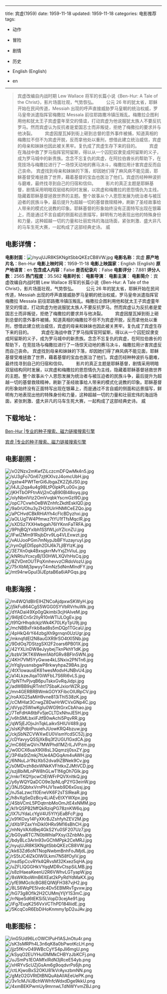 
---
title: 宾虚(1959)
date: 1959-11-18
updated: 1959-11-18
categories: 电影推荐
tags:
- 动作
- 冒险
- 剧情
- 历史

- English (English)
- en
---


> 宾虚改编自内战时期 Lew Wallace 将军的长篇小说《Ben-Hur: A Tale of the Christ》，影片场面壮观，气势恢弘。 　　公元 26 年的犹太省，耶稣开始在民间传道，Messiah 出现的呼声直接威胁罗马皇朝的统治权威，罗马皇帝派遣指挥官梅撒拉 Messala 前往耶路撒冷镇压叛乱。梅撒拉企图利用他和犹太王子宾虚童年至交的情谊，打动宾虚为他说服犹太族人不要反抗罗马。然而宾虚认为反抗者是爱国志士而非叛徒，拒绝了梅撒拉的要求并与他决裂。 　　宾虚因屋瓦掉到街上砸到总督的意外事件被捕，知道真相的梅撒拉不但不为宾虚开脱，反而拿他处以重刑，想借此建立统治威信，宾虚的母亲和妹妹也因此被关黑牢。复仇成了宾虚生存下来的目的。 　　宾虚在海战中救了罗马指挥官阿留斯，得以从一个囚犯奴隶变成阿留斯的义子，成为罗马城中的新贵族。念念不忘复仇的宾虚，在阿拉伯酋长的帮助下，在竞技场与梅撒拉进行了一场惊天动地的赛马决斗，梅撒拉用计害宾虚反而自己丧命。 宾虚找到母亲和妹妹的下落，却因她们得了麻风病不能见面，耶稣基督受难拯救了世界，藉着基督的宝血也医治了他们。宾虚历经种种波折与磨难，最终找寻到自己的归宿和信仰。 　　影片的真正主题是耶稣基督，剧情采用明暗双层结构同时发展，以宾虚和梅撒拉的恩怨情仇为主线，隐藏着耶稣基督拯救世界的主题。整个故事从个人恩怨发展为统治者与被压迫者的民族斗争，最后提升为超越一切的基督救赎精神，刷新了圣经故事给人带来的模式化说教的印象。耶稣基督的形象始终没有正面特写出现在银幕上，而是通过不言自威的侧面和远景描写，鲜明有力地表现出他的特殊身份和力量，这种超越一切的力量和壮丽宏伟的海战场面，紧张刺激、盛大非凡的马车生死大赛，一起构成了这部经典史诗。  威

## **电影详情**：

**电影封面**：<img src="https://image.tmdb.org/t/p/w200/nyujUJR8KSKNgitSbbQKEzCB8VW.jpg" alt="/nyujUJR8KSKNgitSbbQKEzCB8VW.jpg" title="/nyujUJR8KSKNgitSbbQKEzCB8VW.jpg">
**电影名称**：宾虚
**原产地片名**：Ben-Hur
**电影上映时间**：1959-11-18
**电影上映国家**：English (English)
**原产地语言**：en
**包含成人内容**：False
**是否纪录片**：False
**电影评分**：7.881
**评分人数**：2565
**热门程度**：35.562
**电影时长**：
**电影导演**：
**电影主演**：
**电影简介**：宾虚改编自内战时期 Lew Wallace 将军的长篇小说《Ben-Hur: A Tale of the Christ》，影片场面壮观，气势恢弘。 　　公元 26 年的犹太省，耶稣开始在民间传道，Messiah 出现的呼声直接威胁罗马皇朝的统治权威，罗马皇帝派遣指挥官梅撒拉 Messala 前往耶路撒冷镇压叛乱。梅撒拉企图利用他和犹太王子宾虚童年至交的情谊，打动宾虚为他说服犹太族人不要反抗罗马。然而宾虚认为反抗者是爱国志士而非叛徒，拒绝了梅撒拉的要求并与他决裂。 　　宾虚因屋瓦掉到街上砸到总督的意外事件被捕，知道真相的梅撒拉不但不为宾虚开脱，反而拿他处以重刑，想借此建立统治威信，宾虚的母亲和妹妹也因此被关黑牢。复仇成了宾虚生存下来的目的。 　　宾虚在海战中救了罗马指挥官阿留斯，得以从一个囚犯奴隶变成阿留斯的义子，成为罗马城中的新贵族。念念不忘复仇的宾虚，在阿拉伯酋长的帮助下，在竞技场与梅撒拉进行了一场惊天动地的赛马决斗，梅撒拉用计害宾虚反而自己丧命。 宾虚找到母亲和妹妹的下落，却因她们得了麻风病不能见面，耶稣基督受难拯救了世界，藉着基督的宝血也医治了他们。宾虚历经种种波折与磨难，最终找寻到自己的归宿和信仰。 　　影片的真正主题是耶稣基督，剧情采用明暗双层结构同时发展，以宾虚和梅撒拉的恩怨情仇为主线，隐藏着耶稣基督拯救世界的主题。整个故事从个人恩怨发展为统治者与被压迫者的民族斗争，最后提升为超越一切的基督救赎精神，刷新了圣经故事给人带来的模式化说教的印象。耶稣基督的形象始终没有正面特写出现在银幕上，而是通过不言自威的侧面和远景描写，鲜明有力地表现出他的特殊身份和力量，这种超越一切的力量和壮丽宏伟的海战场面，紧张刺激、盛大非凡的马车生死大赛，一起构成了这部经典史诗。  威

## **下载地址**：
[Ben-Hur |专业的种子搜索、磁力链接搜索引擎](https://movie.amd794.com:2083/?search=Ben-Hur&ordering=&mode=match_phrase&page_size=10&page=1)

[宾虚 |专业的种子搜索、磁力链接搜索引擎](https://movie.amd794.com:2083/?search=%E5%AE%BE%E8%99%9A&ordering=&mode=match_phrase&page_size=10&page=1)
 

## **电影剧照**：
<img src="https://image.tmdb.org/t/p/original/xO2Nzx2mKwfZiLczcmDFQwMk4n5.jpg" alt="/xO2Nzx2mKwfZiLczcmDFQwMk4n5.jpg" title="/xO2Nzx2mKwfZiLczcmDFQwMk4n5.jpg"><img src="https://image.tmdb.org/t/p/original/sU3gFo7Gn67zjtKXIvzJ4omcUbH.jpg" alt="/sU3gFo7Gn67zjtKXIvzJ4omcUbH.jpg" title="/sU3gFo7Gn67zjtKXIvzJ4omcUbH.jpg"><img src="https://image.tmdb.org/t/p/original/gstw4PWfTerGi6JbgaZK2Zj6JS0.jpg" alt="/gstw4PWfTerGi6JbgaZK2Zj6JS0.jpg" title="/gstw4PWfTerGi6JbgaZK2Zj6JS0.jpg"><img src="https://image.tmdb.org/t/p/original/l4JLj2qa4u4g98LtP0ipkPLu0Gv.jpg" alt="/l4JLj2qa4u4g98LtP0ipkPLu0Gv.jpg" title="/l4JLj2qa4u4g98LtP0ipkPLu0Gv.jpg"><img src="https://image.tmdb.org/t/p/original/jKHTbOPFtnAVj2nCqB90BI48oyq.jpg" alt="/jKHTbOPFtnAVj2nCqB90BI48oyq.jpg" title="/jKHTbOPFtnAVj2nCqB90BI48oyq.jpg"><img src="https://image.tmdb.org/t/p/original/olyNbnlVtz2OmVvqbkYscmGzI9D.jpg" alt="/olyNbnlVtz2OmVvqbkYscmGzI9D.jpg" title="/olyNbnlVtz2OmVvqbkYscmGzI9D.jpg"><img src="https://image.tmdb.org/t/p/original/opC7CvwhOeBWZnhfcZkdtEskIQD.jpg" alt="/opC7CvwhOeBWZnhfcZkdtEskIQD.jpg" title="/opC7CvwhOeBWZnhfcZkdtEskIQD.jpg"><img src="https://image.tmdb.org/t/p/original/9a0rUOhu3yZH20UirHNMlCeEZQo.jpg" alt="/9a0rUOhu3yZH20UirHNMlCeEZQo.jpg" title="/9a0rUOhu3yZH20UirHNMlCeEZQo.jpg"><img src="https://image.tmdb.org/t/p/original/aPCHvdCBkRHiAYh4cFlcBDyzhxi.jpg" alt="/aPCHvdCBkRHiAYh4cFlcBDyzhxi.jpg" title="/aPCHvdCBkRHiAYh4cFlcBDyzhxi.jpg"><img src="https://image.tmdb.org/t/p/original/aOLUgTW4Pfmwz7tYU1fTfsMqcIR.jpg" alt="/aOLUgTW4Pfmwz7tYU1fTfsMqcIR.jpg" title="/aOLUgTW4Pfmwz7tYU1fTfsMqcIR.jpg"><img src="https://image.tmdb.org/t/p/original/sXDSz7XXHwbgah76IYKnnFaTRFA.jpg" alt="/sXDSz7XXHwbgah76IYKnnFaTRFA.jpg" title="/sXDSz7XXHwbgah76IYKnnFaTRFA.jpg"><img src="https://image.tmdb.org/t/p/original/9PhjBQjYxIbh1SSfWLjoYZIcnZU.jpg" alt="/9PhjBQjYxIbh1SSfWLjoYZIcnZU.jpg" title="/9PhjBQjYxIbh1SSfWLjoYZIcnZU.jpg"><img src="https://image.tmdb.org/t/p/original/lFwlZMm91RsjbDrv9Lq4VLExwzt.jpg" alt="/lFwlZMm91RsjbDrv9Lq4VLExwzt.jpg" title="/lFwlZMm91RsjbDrv9Lq4VLExwzt.jpg"><img src="https://image.tmdb.org/t/p/original/vAUJooPGm7mNypJbBFYuzayruyI.jpg" alt="/vAUJooPGm7mNypJbBFYuzayruyI.jpg" title="/vAUJooPGm7mNypJbBFYuzayruyI.jpg"><img src="https://image.tmdb.org/t/p/original/rynOgEDl5pph2DIJ6k7LjIBYlzK.jpg" alt="/rynOgEDl5pph2DIJ6k7LjIBYlzK.jpg" title="/rynOgEDl5pph2DIJ6k7LjIBYlzK.jpg"><img src="https://image.tmdb.org/t/p/original/3E7Xn0qk4BxsgkrrMvYxjZhViuL.jpg" alt="/3E7Xn0qk4BxsgkrrMvYxjZhViuL.jpg" title="/3E7Xn0qk4BxsgkrrMvYxjZhViuL.jpg"><img src="https://image.tmdb.org/t/p/original/kNRtiuYcxcyBj130HWLXQVhHsCq.jpg" alt="/kNRtiuYcxcyBj130HWLXQVhHsCq.jpg" title="/kNRtiuYcxcyBj130HWLXQVhHsCq.jpg"><img src="https://image.tmdb.org/t/p/original/8ZVDntOUTPqXmhevvzClRdoVozU.jpg" alt="/8ZVDntOUTPqXmhevvzClRdoVozU.jpg" title="/8ZVDntOUTPqXmhevvzClRdoVozU.jpg"><img src="https://image.tmdb.org/t/p/original/75rXbMj3pwyyT4mNz5dNmMlndFY.jpg" alt="/75rXbMj3pwyyT4mNz5dNmMlndFY.jpg" title="/75rXbMj3pwyyT4mNz5dNmMlndFY.jpg"><img src="https://image.tmdb.org/t/p/original/mt94rwGpuI3IJEptaB6a6iAPGqs.jpg" alt="/mt94rwGpuI3IJEptaB6a6iAPGqs.jpg" title="/mt94rwGpuI3IJEptaB6a6iAPGqs.jpg">

## **电影海报**：
<img src="https://image.tmdb.org/t/p/original/m4WQ1dBIrEIHZNCoAjdpxwSKWyH.jpg" alt="/m4WQ1dBIrEIHZNCoAjdpxwSKWyH.jpg" title="/m4WQ1dBIrEIHZNCoAjdpxwSKWyH.jpg"><img src="https://image.tmdb.org/t/p/original/j5kFu864CgS5WGG0SYVbRVrhuWk.jpg" alt="/j5kFu864CgS5WGG0SYVbRVrhuWk.jpg" title="/j5kFu864CgS5WGG0SYVbRVrhuWk.jpg"><img src="https://image.tmdb.org/t/p/original/dYADal49Xp0gQkimbi3cjHAIveM.jpg" alt="/dYADal49Xp0gQkimbi3cjHAIveM.jpg" title="/dYADal49Xp0gQkimbi3cjHAIveM.jpg"><img src="https://image.tmdb.org/t/p/original/9i6jtECn5r2llyR10nWTlJLOgEv.jpg" alt="/9i6jtECn5r2llyR10nWTlJLOgEv.jpg" title="/9i6jtECn5r2llyR10nWTlJLOgEv.jpg"><img src="https://image.tmdb.org/t/p/original/t91QrHhqdckjzWk4K70LKyTpU9j.jpg" alt="/t91QrHhqdckjzWk4K70LKyTpU9j.jpg" title="/t91QrHhqdckjzWk4K70LKyTpU9j.jpg"><img src="https://image.tmdb.org/t/p/original/mcNBBxFrikb8ad8s5mDQp1TGcaU.jpg" alt="/mcNBBxFrikb8ad8s5mDQp1TGcaU.jpg" title="/mcNBBxFrikb8ad8s5mDQp1TGcaU.jpg"><img src="https://image.tmdb.org/t/p/original/4pHkQ4rY44zbgXh9grnqn0UzUgr.jpg" alt="/4pHkQ4rY44zbgXh9grnqn0UzUgr.jpg" title="/4pHkQ4rY44zbgXh9grnqn0UzUgr.jpg"><img src="https://image.tmdb.org/t/p/original/mknqfdEl2N8auGXR9rSO4tXI5Nb.jpg" alt="/mknqfdEl2N8auGXR9rSO4tXI5Nb.jpg" title="/mknqfdEl2N8auGXR9rSO4tXI5Nb.jpg"><img src="https://image.tmdb.org/t/p/original/9DdOq7DStzgSXI2F2oars6PB01X.jpg" alt="/9DdOq7DStzgSXI2F2oars6PB01X.jpg" title="/9DdOq7DStzgSXI2F2oars6PB01X.jpg"><img src="https://image.tmdb.org/t/p/original/42YXLlnDW8eJyybejTknPkhY1dK.jpg" alt="/42YXLlnDW8eJyybejTknPkhY1dK.jpg" title="/42YXLlnDW8eJyybejTknPkhY1dK.jpg"><img src="https://image.tmdb.org/t/p/original/bzbV3KTK6Wem1AbfGRv8BFln5WN.jpg" alt="/bzbV3KTK6Wem1AbfGRv8BFln5WN.jpg" title="/bzbV3KTK6Wem1AbfGRv8BFln5WN.jpg"><img src="https://image.tmdb.org/t/p/original/4KH7VM5YyGwxe4kLSNxix2PNTn6.jpg" alt="/4KH7VM5YyGwxe4kLSNxix2PNTn6.jpg" title="/4KH7VM5YyGwxe4kLSNxix2PNTn6.jpg"><img src="https://image.tmdb.org/t/p/original/nYqjlyusnsbgwP8rkwyhpaZ9BAs.jpg" alt="/nYqjlyusnsbgwP8rkwyhpaZ9BAs.jpg" title="/nYqjlyusnsbgwP8rkwyhpaZ9BAs.jpg"><img src="https://image.tmdb.org/t/p/original/4tX1owausEK61wesModvHJNBvU4.jpg" alt="/4tX1owausEK61wesModvHJNBvU4.jpg" title="/4tX1owausEK61wesModvHJNBvU4.jpg"><img src="https://image.tmdb.org/t/p/original/a14LkzeJlqaT0iWFbL7S6Ri6vLS.jpg" alt="/a14LkzeJlqaT0iWFbL7S6Ri6vLS.jpg" title="/a14LkzeJlqaT0iWFbL7S6Ri6vLS.jpg"><img src="https://image.tmdb.org/t/p/original/1pNTfvPjvqB6puTskxGvRqJidpi.jpg" alt="/1pNTfvPjvqB6puTskxGvRqJidpi.jpg" title="/1pNTfvPjvqB6puTskxGvRqJidpi.jpg"><img src="https://image.tmdb.org/t/p/original/adWBB9sjRTnht17SbaKJxiorWZR.jpg" alt="/adWBB9sjRTnht17SbaKJxiorWZR.jpg" title="/adWBB9sjRTnht17SbaKJxiorWZR.jpg"><img src="https://image.tmdb.org/t/p/original/mn4GERBRBWmkGOYXFibcOlURpCV.jpg" alt="/mn4GERBRBWmkGOYXFibcOlURpCV.jpg" title="/mn4GERBRBWmkGOYXFibcOlURpCV.jpg"><img src="https://image.tmdb.org/t/p/original/roAXG25aMiH9vne813iThI538zK.jpg" alt="/roAXG25aMiH9vne813iThI538zK.jpg" title="/roAXG25aMiH9vne813iThI538zK.jpg"><img src="https://image.tmdb.org/t/p/original/cCMHlat3CrwgZ8DwHrWCVxGNp4C.jpg" alt="/cCMHlat3CrwgZ8DwHrWCVxGNp4C.jpg" title="/cCMHlat3CrwgZ8DwHrWCVxGNp4C.jpg"><img src="https://image.tmdb.org/t/p/original/dVyp25WlwKgIu0WG9tGrxCbAhao.jpg" alt="/dVyp25WlwKgIu0WG9tGrxCbAhao.jpg" title="/dVyp25WlwKgIu0WG9tGrxCbAhao.jpg"><img src="https://image.tmdb.org/t/p/original/7TeFdHA6tbFv5jeCLTDxNhvJE5H.jpg" alt="/7TeFdHA6tbFv5jeCLTDxNhvJE5H.jpg" title="/7TeFdHA6tbFv5jeCLTDxNhvJE5H.jpg"><img src="https://image.tmdb.org/t/p/original/v6hSMLbxiiFJtfB0wAchi5PqvRR.jpg" alt="/v6hSMLbxiiFJtfB0wAchi5PqvRR.jpg" title="/v6hSMLbxiiFJtfB0wAchi5PqvRR.jpg"><img src="https://image.tmdb.org/t/p/original/qW5jEJOjvJnTqkLaikvSHIUV489.jpg" alt="/qW5jEJOjvJnTqkLaikvSHIUV489.jpg" title="/qW5jEJOjvJnTqkLaikvSHIUV489.jpg"><img src="https://image.tmdb.org/t/p/original/sIsKjPdbtPouiehJUowKRQ4bzuw.jpg" alt="/sIsKjPdbtPouiehJUowKRQ4bzuw.jpg" title="/sIsKjPdbtPouiehJUowKRQ4bzuw.jpg"><img src="https://image.tmdb.org/t/p/original/ckjSbNZCVWXwEU0VismYcdSC52j.jpg" alt="/ckjSbNZCVWXwEU0VismYcdSC52j.jpg" title="/ckjSbNZCVWXwEU0VismYcdSC52j.jpg"><img src="https://image.tmdb.org/t/p/original/cDYavyyQSSjXkBq3f2UGU1GxdCA.jpg" alt="/cDYavyyQSSjXkBq3f2UGU1GxdCA.jpg" title="/cDYavyyQSSjXkBq3f2UGU1GxdCA.jpg"><img src="https://image.tmdb.org/t/p/original/mC66EwQVn7MWPhdI1MZrILJVPzm.jpg" alt="/mC66EwQVn7MWPhdI1MZrILJVPzm.jpg" title="/mC66EwQVn7MWPhdI1MZrILJVPzm.jpg"><img src="https://image.tmdb.org/t/p/original/w0DCX6uaX90I8sL3Qqmzij0sxZY.jpg" alt="/w0DCX6uaX90I8sL3Qqmzij0sxZY.jpg" title="/w0DCX6uaX90I8sL3Qqmzij0sxZY.jpg"><img src="https://image.tmdb.org/t/p/original/3P4laStZmkj7tUe4ADGqAm4vAWH.jpg" alt="/3P4laStZmkj7tUe4ADGqAm4vAWH.jpg" title="/3P4laStZmkj7tUe4ADGqAm4vAWH.jpg"><img src="https://image.tmdb.org/t/p/original/6NNuLJr1NzXb52dva9iZBNek9Cv.jpg" alt="/6NNuLJr1NzXb52dva9iZBNek9Cv.jpg" title="/6NNuLJr1NzXb52dva9iZBNek9Cv.jpg"><img src="https://image.tmdb.org/t/p/original/s0MDvzh8dxWNkKVFhtkxZJMtVCD.jpg" alt="/s0MDvzh8dxWNkKVFhtkxZJMtVCD.jpg" title="/s0MDvzh8dxWNkKVFhtkxZJMtVCD.jpg"><img src="https://image.tmdb.org/t/p/original/szj8biMLnPW8hGLwT1f4gOh7Glk.jpg" alt="/szj8biMLnPW8hGLwT1f4gOh7Glk.jpg" title="/szj8biMLnPW8hGLwT1f4gOh7Glk.jpg"><img src="https://image.tmdb.org/t/p/original/rnkrTKQYpcwCtEIWFrPQVXnItkQ.jpg" alt="/rnkrTKQYpcwCtEIWFrPQVXnItkQ.jpg" title="/rnkrTKQYpcwCtEIWFrPQVXnItkQ.jpg"><img src="https://image.tmdb.org/t/p/original/y6yWQYQaDCO9e3pNLqP2YG3einW.jpg" alt="/y6yWQYQaDCO9e3pNLqP2YG3einW.jpg" title="/y6yWQYQaDCO9e3pNLqP2YG3einW.jpg"><img src="https://image.tmdb.org/t/p/original/3NJ5QbhxVrnPHJV1swb9D6xGssj.jpg" alt="/3NJ5QbhxVrnPHJV1swb9D6xGssj.jpg" title="/3NJ5QbhxVrnPHJV1swb9D6xGssj.jpg"><img src="https://image.tmdb.org/t/p/original/nJ5aLzwc110EneVK6F2sTSIReaR.jpg" alt="/nJ5aLzwc110EneVK6F2sTSIReaR.jpg" title="/nJ5aLzwc110EneVK6F2sTSIReaR.jpg"><img src="https://image.tmdb.org/t/p/original/h8vXgSeDzBcy4LiAEvEtXYWXpx.jpg" alt="/h8vXgSeDzBcy4LiAEvEtXYWXpx.jpg" title="/h8vXgSeDzBcy4LiAEvEtXYWXpx.jpg"><img src="https://image.tmdb.org/t/p/original/4SbVCmL5PDqtrnbMoOmJtE4xNMM.jpg" alt="/4SbVCmL5PDqtrnbMoOmJtE4xNMM.jpg" title="/4SbVCmL5PDqtrnbMoOmJtE4xNMM.jpg"><img src="https://image.tmdb.org/t/p/original/kl1rQSPB2MfQkRziqPG78znKW6q.jpg" alt="/kl1rQSPB2MfQkRziqPG78znKW6q.jpg" title="/kl1rQSPB2MfQkRziqPG78znKW6q.jpg"><img src="https://image.tmdb.org/t/p/original/lX7lJYdaLcYgV4U5YlYjiEaBFcP.jpg" alt="/lX7lJYdaLcYgV4U5YlYjiEaBFcP.jpg" title="/lX7lJYdaLcYgV4U5YlYjiEaBFcP.jpg"><img src="https://image.tmdb.org/t/p/original/x91KOxy14FyXKrBJZshfyhZEV2M.jpg" alt="/x91KOxy14FyXKrBJZshfyhZEV2M.jpg" title="/x91KOxy14FyXKrBJZshfyhZEV2M.jpg"><img src="https://image.tmdb.org/t/p/original/dXb1PZaxYnDikI0HRx9M16sBhCH.jpg" alt="/dXb1PZaxYnDikI0HRx9M16sBhCH.jpg" title="/dXb1PZaxYnDikI0HRx9M16sBhCH.jpg"><img src="https://image.tmdb.org/t/p/original/nhNyVAXdBej4GkS2Yu0SF207Uz7.jpg" alt="/nhNyVAXdBej4GkS2Yu0SF207Uz7.jpg" title="/nhNyVAXdBej4GkS2Yu0SF207Uz7.jpg"><img src="https://image.tmdb.org/t/p/original/bG0yaRTC7N0bWhlaPXsyi3ZnbMo.jpg" alt="/bG0yaRTC7N0bWhlaPXsyi3ZnbMo.jpg" title="/bG0yaRTC7N0bWhlaPXsyi3ZnbMo.jpg"><img src="https://image.tmdb.org/t/p/original/bdyBLc3Arln93vGChMPpk2CeMRJ.jpg" alt="/bdyBLc3Arln93vGChMPpk2CeMRJ.jpg" title="/bdyBLc3Arln93vGChMPpk2CeMRJ.jpg"><img src="https://image.tmdb.org/t/p/original/nyujUJR8KSKNgitSbbQKEzCB8VW.jpg" alt="/nyujUJR8KSKNgitSbbQKEzCB8VW.jpg" title="/nyujUJR8KSKNgitSbbQKEzCB8VW.jpg"><img src="https://image.tmdb.org/t/p/original/kk63Zd6oNTNopNwbmBnhFoJMjdL.jpg" alt="/kk63Zd6oNTNopNwbmBnhFoJMjdL.jpg" title="/kk63Zd6oNTNopNwbmBnhFoJMjdL.jpg"><img src="https://image.tmdb.org/t/p/original/rS5tJC4lZkOlW0Lkmi7N58fOyIV.jpg" alt="/rS5tJC4lZkOlW0Lkmi7N58fOyIV.jpg" title="/rS5tJC4lZkOlW0Lkmi7N58fOyIV.jpg"><img src="https://image.tmdb.org/t/p/original/nsd5pCcvRYk4QRvsM32Kxez5qHA.jpg" alt="/nsd5pCcvRYk4QRvsM32Kxez5qHA.jpg" title="/nsd5pCcvRYk4QRvsM32Kxez5qHA.jpg"><img src="https://image.tmdb.org/t/p/original/uZFLIQGGHkVYqqMDRvCtspSiLMB.jpg" alt="/uZFLIQGGHkVYqqMDRvCtspSiLMB.jpg" title="/uZFLIQGGHkVYqqMDRvCtspSiLMB.jpg"><img src="https://image.tmdb.org/t/p/original/s8zlHaeaKeenU2R6VWhvLGTyapW.jpg" alt="/s8zlHaeaKeenU2R6VWhvLGTyapW.jpg" title="/s8zlHaeaKeenU2R6VWhvLGTyapW.jpg"><img src="https://image.tmdb.org/t/p/original/8sWKIboWmB6XEat2kPyRdYdMaKX.jpg" alt="/8sWKIboWmB6XEat2kPyRdYdMaKX.jpg" title="/8sWKIboWmB6XEat2kPyRdYdMaKX.jpg"><img src="https://image.tmdb.org/t/p/original/yfE9MGcllcBG8EQIWjFH387vjH2.jpg" alt="/yfE9MGcllcBG8EQIWjFH387vjH2.jpg" title="/yfE9MGcllcBG8EQIWjFH387vjH2.jpg"><img src="https://image.tmdb.org/t/p/original/8LS6WqPE5Ivdc4Dv5EBMRvTgvxw.jpg" alt="/8LS6WqPE5Ivdc4Dv5EBMRvTgvxw.jpg" title="/8LS6WqPE5Ivdc4Dv5EBMRvTgvxw.jpg"><img src="https://image.tmdb.org/t/p/original/hG73g8Oflk2H2CUMmjYljY1S3mC.jpg" alt="/hG73g8Oflk2H2CUMmjYljY1S3mC.jpg" title="/hG73g8Oflk2H2CUMmjYljY1S3mC.jpg"><img src="https://image.tmdb.org/t/p/original/rrNpeSd6tEKSi5LVopD3cejAe91.jpg" alt="/rrNpeSd6tEKSi5LVopD3cejAe91.jpg" title="/rrNpeSd6tEKSi5LVopD3cejAe91.jpg"><img src="https://image.tmdb.org/t/p/original/iFg7EuqK256VxVCThPD184liidE.jpg" alt="/iFg7EuqK256VxVCThPD184liidE.jpg" title="/iFg7EuqK256VxVCThPD184liidE.jpg"><img src="https://image.tmdb.org/t/p/original/5KcqCoR6EbDiHoKnmmy1pD2uJAv.jpg" alt="/5KcqCoR6EbDiHoKnmmy1pD2uJAv.jpg" title="/5KcqCoR6EbDiHoKnmmy1pD2uJAv.jpg">

## **电影图标**：
<img src="https://image.tmdb.org/t/p/original/inG5Ud96LcOWCIPuH1ASJnOtu4r.png" alt="/inG5Ud96LcOWCIPuH1ASJnOtu4r.png" title="/inG5Ud96LcOWCIPuH1ASJnOtu4r.png"><img src="https://image.tmdb.org/t/p/original/sK3sMRPh4L3n6qK8a0bPwotKcLH.png" alt="/sK3sMRPh4L3n6qK8a0bPwotKcLH.png" title="/sK3sMRPh4L3n6qK8a0bPwotKcLH.png"><img src="https://image.tmdb.org/t/p/original/jjz5fKrvO49WBcCyYS4pJli6mgU.png" alt="/jjz5fKrvO49WBcCyYS4pJli6mgU.png" title="/jjz5fKrvO49WBcCyYS4pJli6mgU.png"><img src="https://image.tmdb.org/t/p/original/kSyqO2EUYHul0MMkCHBYzJbKCFj.png" alt="/kSyqO2EUYHul0MMkCHBYzJbKCFj.png" title="/kSyqO2EUYHul0MMkCHBYzJbKCFj.png"><img src="https://image.tmdb.org/t/p/original/uJSmPs1EOAMfxIRdN3jRceE54yb.png" alt="/uJSmPs1EOAMfxIRdN3jRceE54yb.png" title="/uJSmPs1EOAMfxIRdN3jRceE54yb.png"><img src="https://image.tmdb.org/t/p/original/xHRYvScUZjGsAm6g9oqdvrPs6jh.png" alt="/xHRYvScUZjGsAm6g9oqdvrPs6jh.png" title="/xHRYvScUZjGsAm6g9oqdvrPs6jh.png"><img src="https://image.tmdb.org/t/p/original/ctLKjwoBxS2OKU81kVrAyxzbmNN.png" alt="/ctLKjwoBxS2OKU81kVrAyxzbmNN.png" title="/ctLKjwoBxS2OKU81kVrAyxzbmNN.png"><img src="https://image.tmdb.org/t/p/original/gMzO2GVRtDtBNQuAbAIlAEeUePK.png" alt="/gMzO2GVRtDtBNQuAbAIlAEeUePK.png" title="/gMzO2GVRtDtBNQuAbAIlAEeUePK.png"><img src="https://image.tmdb.org/t/p/original/3v1cMJVJBchWWhfcWdxdDge9kkU.png" alt="/3v1cMJVJBchWWhfcWdxdDge9kkU.png" title="/3v1cMJVJBchWWhfcWdxdDge9kkU.png"><img src="https://image.tmdb.org/t/p/original/4xmBEKPwmUy9mrnwLTdNWYvmZBJ.png" alt="/4xmBEKPwmUy9mrnwLTdNWYvmZBJ.png" title="/4xmBEKPwmUy9mrnwLTdNWYvmZBJ.png">
